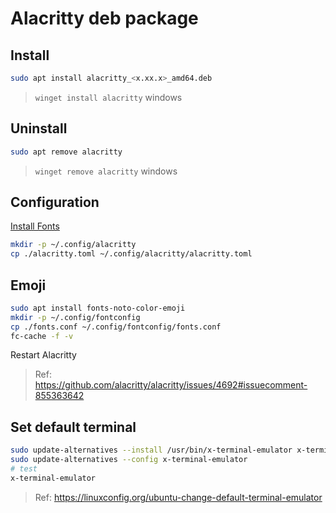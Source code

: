 # Alacritty deb package

## Install

```bash
sudo apt install alacritty_<x.xx.x>_amd64.deb
```
> `winget install alacritty` windows

## Uninstall

```bash
sudo apt remove alacritty
```
> `winget remove alacritty` windows

## Configuration

[Install Fonts](https://docs.atticux.me/OS/Ubuntu/Terminal/#install-fonts)

```bash
mkdir -p ~/.config/alacritty
cp ./alacritty.toml ~/.config/alacritty/alacritty.toml
```

## Emoji

```bash
sudo apt install fonts-noto-color-emoji
mkdir -p ~/.config/fontconfig
cp ./fonts.conf ~/.config/fontconfig/fonts.conf
fc-cache -f -v
```

Restart Alacritty

> Ref: https://github.com/alacritty/alacritty/issues/4692#issuecomment-855363642

## Set default terminal

```bash
sudo update-alternatives --install /usr/bin/x-terminal-emulator x-terminal-emulator /usr/bin/alacritty 50
sudo update-alternatives --config x-terminal-emulator
# test
x-terminal-emulator
```

> Ref: https://linuxconfig.org/ubuntu-change-default-terminal-emulator
